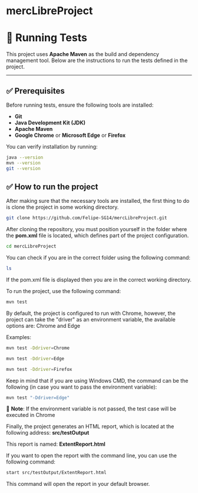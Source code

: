 # mercLibreProject

# 🧪 Running Tests

This project uses **Apache Maven** as the build and dependency management tool.
Below are the instructions to run the tests defined in the project.

---

## ✅ Prerequisites

Before running tests, ensure the following tools are installed:

- **Git**
- **Java Development Kit (JDK)**
- **Apache Maven**
- **Google Chrome** or **Microsoft Edge** or **Firefox**

You can verify installation by running:

```bash
java --version
mvn --version
git --version
```

## ✅ How to run the project

After making sure that the necessary tools are installed, 
the first thing to do is clone the project in some working directory.

```bash
git clone https://github.com/Felipe-SG14/mercLibreProject.git
```
After cloning the repository, you must position yourself in the folder where the **pom.xml** file is located, 
which defines part of the project configuration.

```bash
cd mercLibreProject
```

You can check if you are in the correct folder using the following command:

```bash
ls
```
If the pom.xml file is displayed then you are in the correct working directory.

To run the project, use the following command:

```bash
mvn test
```
By default, the project is configured to run with Chrome, however, 
the project can take the "driver" as an environment variable,
the available options are: Chrome and Edge

Examples:

```bash
mvn test -Ddriver=Chrome
```
```bash
mvn test -Ddriver=Edge
```
```bash
mvn test -Ddriver=Firefox
```

Keep in mind that if you are using Windows CMD, 
the command can be the following (in case you want to pass the environment variable):

```bash
mvn test "-Ddriver=Edge"
```

📝 **Note**: If the environment variable is not passed, the test case will be executed in Chrome

Finally, the project generates an HTML report, which is located at the following address:
**src/testOutput**

This report is named: **ExtentReport.html**

If you want to open the report with the command line, you can use the following command:

```bash
start src/testOutput/ExtentReport.html
```

This command will open the report in your default browser.